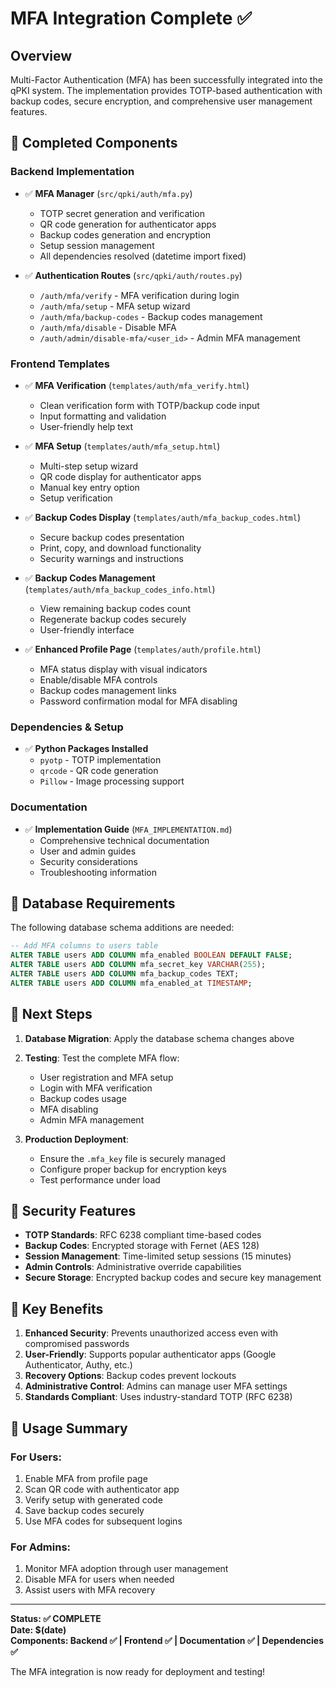 # MFA Integration Complete ✅

## Overview
Multi-Factor Authentication (MFA) has been successfully integrated into the qPKI system. The implementation provides TOTP-based authentication with backup codes, secure encryption, and comprehensive user management features.

## 🎯 Completed Components

### Backend Implementation
- ✅ **MFA Manager** (`src/qpki/auth/mfa.py`)
  - TOTP secret generation and verification
  - QR code generation for authenticator apps
  - Backup codes generation and encryption
  - Setup session management
  - All dependencies resolved (datetime import fixed)

- ✅ **Authentication Routes** (`src/qpki/auth/routes.py`)
  - `/auth/mfa/verify` - MFA verification during login
  - `/auth/mfa/setup` - MFA setup wizard
  - `/auth/mfa/backup-codes` - Backup codes management
  - `/auth/mfa/disable` - Disable MFA
  - `/auth/admin/disable-mfa/<user_id>` - Admin MFA management

### Frontend Templates
- ✅ **MFA Verification** (`templates/auth/mfa_verify.html`)
  - Clean verification form with TOTP/backup code input
  - Input formatting and validation
  - User-friendly help text

- ✅ **MFA Setup** (`templates/auth/mfa_setup.html`)
  - Multi-step setup wizard
  - QR code display for authenticator apps
  - Manual key entry option
  - Setup verification

- ✅ **Backup Codes Display** (`templates/auth/mfa_backup_codes.html`)
  - Secure backup codes presentation
  - Print, copy, and download functionality
  - Security warnings and instructions

- ✅ **Backup Codes Management** (`templates/auth/mfa_backup_codes_info.html`)
  - View remaining backup codes count
  - Regenerate backup codes securely
  - User-friendly interface

- ✅ **Enhanced Profile Page** (`templates/auth/profile.html`)
  - MFA status display with visual indicators
  - Enable/disable MFA controls
  - Backup codes management links
  - Password confirmation modal for MFA disabling

### Dependencies & Setup
- ✅ **Python Packages Installed**
  - `pyotp` - TOTP implementation
  - `qrcode` - QR code generation
  - `Pillow` - Image processing support

### Documentation
- ✅ **Implementation Guide** (`MFA_IMPLEMENTATION.md`)
  - Comprehensive technical documentation
  - User and admin guides
  - Security considerations
  - Troubleshooting information

## 🔧 Database Requirements

The following database schema additions are needed:

```sql
-- Add MFA columns to users table
ALTER TABLE users ADD COLUMN mfa_enabled BOOLEAN DEFAULT FALSE;
ALTER TABLE users ADD COLUMN mfa_secret_key VARCHAR(255);
ALTER TABLE users ADD COLUMN mfa_backup_codes TEXT;
ALTER TABLE users ADD COLUMN mfa_enabled_at TIMESTAMP;
```

## 🚀 Next Steps

1. **Database Migration**: Apply the database schema changes above
2. **Testing**: Test the complete MFA flow:
   - User registration and MFA setup
   - Login with MFA verification
   - Backup codes usage
   - MFA disabling
   - Admin MFA management

3. **Production Deployment**:
   - Ensure the `.mfa_key` file is securely managed
   - Configure proper backup for encryption keys
   - Test performance under load

## 🔐 Security Features

- **TOTP Standards**: RFC 6238 compliant time-based codes
- **Backup Codes**: Encrypted storage with Fernet (AES 128)
- **Session Management**: Time-limited setup sessions (15 minutes)
- **Admin Controls**: Administrative override capabilities
- **Secure Storage**: Encrypted backup codes and secure key management

## 🎯 Key Benefits

1. **Enhanced Security**: Prevents unauthorized access even with compromised passwords
2. **User-Friendly**: Supports popular authenticator apps (Google Authenticator, Authy, etc.)
3. **Recovery Options**: Backup codes prevent lockouts
4. **Administrative Control**: Admins can manage user MFA settings
5. **Standards Compliant**: Uses industry-standard TOTP (RFC 6238)

## 📝 Usage Summary

### For Users:
1. Enable MFA from profile page
2. Scan QR code with authenticator app
3. Verify setup with generated code
4. Save backup codes securely
5. Use MFA codes for subsequent logins

### For Admins:
1. Monitor MFA adoption through user management
2. Disable MFA for users when needed
3. Assist users with MFA recovery

---

**Status: ✅ COMPLETE**  
**Date: $(date)**  
**Components: Backend ✅ | Frontend ✅ | Documentation ✅ | Dependencies ✅**

The MFA integration is now ready for deployment and testing!
